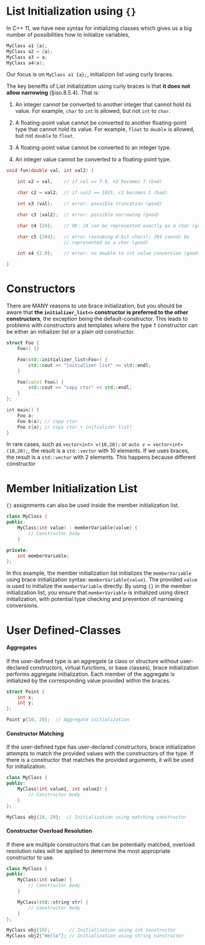 # List Initialization using `{}`

In C++ 11, we have new syntax for initializing classes which gives us a big number of possibilities how to initialize variables, 

```C++
MyClass a1 {a};
MyClass a2 = {a};
MyClass a3 = a;
MyClass a4(a);
```

Our focus is on `MyClass a1 {a};`, initializion list using curly braces.

The key beneifts of List initialization using curly braces is that **it does not allow narrowing** (§iso.8.5.4). That is:

1. An integer cannot be converted to another integer that cannot hold its value. For example, `char` to `int` is allowed, but not `int` to `char`.

2. A floating-point value cannot be converted to another floating-point type that cannot hold its value. For example, `float` to `double` is allowed, but not `double` to `float`.

3. A floating-point value cannot be converted to an integer type.

4. An integer value cannot be converted to a floating-point type.

```C++
void fun(double val, int val2) {

    int x2 = val;    // if val == 7.9, x2 becomes 7 (bad)

    char c2 = val2;  // if val2 == 1025, c2 becomes 1 (bad)

    int x3 {val};    // error: possible truncation (good)

    char c3 {val2};  // error: possible narrowing (good)

    char c4 {24};    // OK: 24 can be represented exactly as a char (good)

    char c5 {264};   // error (assuming 8-bit chars): 264 cannot be 
                     // represented as a char (good)

    int x4 {2.0};    // error: no double to int value conversion (good)

}
```

# Constructors

There are MANY reasons to use brace initialization, but you should be aware that **the `initializer_list<>` constructor is preferred to the other constructors**, the exception being the default-constructor. This leads to problems with constructors and templates where the type `T` constructor can be either an initializer list or a plain old constructor.

```C++
struct Foo {
    Foo() {}

    Foo(std::initializer_list<Foo>) {
        std::cout << "initializer list" << std::endl;
    }

    Foo(const Foo&) {
        std::cout << "copy ctor" << std::endl;
    }
};

int main() {
    Foo a;
    Foo b(a); // copy ctor
    Foo c{a}; // copy ctor + initializer list!
}
```

In rare cases, such as `vector<int> v(10,20);` or `auto v = vector<int>(10,20);`, the result is a `std::vector` with 10 elements. If we uses braces, the result is a `std::vector` with 2 elements. This happens because different constructor 

# Member Initialization List

`{}` assignments can also be used inside the member initialization list.

```C++
class MyClass {
public:
    MyClass(int value) : memberVariable{value} {
        // Constructor body
    }

private:
    int memberVariable;
};
```

In this example, the member initialization list initializes the `memberVariable` using brace initialization syntax: `memberVariable{value}`. The provided `value` is used to initialize the `memberVariable` directly. By using `{}` in the member initialization list, you ensure that `memberVariable` is initialized using direct initialization, with potential type checking and prevention of narrowing conversions.

# User Defined-Classes

#### Aggregates

If the user-defined type is an aggregate (a class or structure without user-declared constructors, virtual functions, or base classes), brace initialization performs aggregate initialization. Each member of the aggregate is initialized by the corresponding value provided within the braces.

```C++
struct Point {
    int x;
    int y;
};

Point p{10, 20};  // Aggregate initialization
```

#### Constructor Matching

If the user-defined type has user-declared constructors, brace initialization attempts to match the provided values with the constructors of the type. If there is a constructor that matches the provided arguments, it will be used for initialization.

```C++
class MyClass {
public:
    MyClass(int value1, int value2) {
        // Constructor body
    }
};

MyClass obj{10, 20};  // Initialization using matching constructor
```

#### Constructor Overload Resolution

If there are multiple constructors that can be potentially matched, overload resolution rules will be applied to determine the most appropriate constructor to use.

```C++
class MyClass {
public:
    MyClass(int value) {
        // Constructor body
    }

    MyClass(std::string str) {
        // Constructor body
    }
};

MyClass obj{10};       // Initialization using int constructor
MyClass obj2{"Hello"}; // Initialization using string constructor
````
